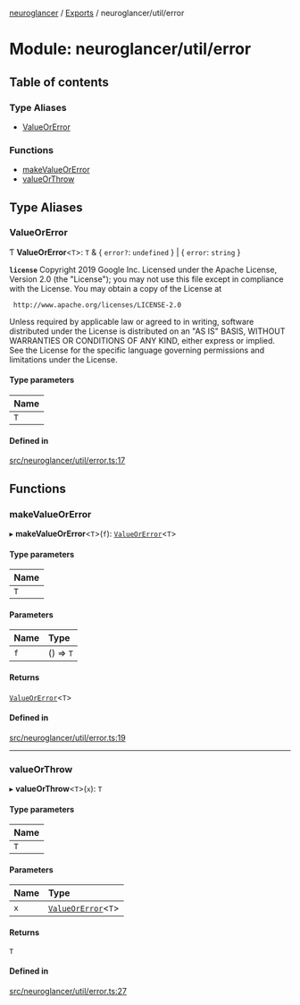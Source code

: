 [neuroglancer](../README.md) / [Exports](../modules.md) / neuroglancer/util/error

# Module: neuroglancer/util/error

## Table of contents

### Type Aliases

- [ValueOrError](neuroglancer_util_error.md#valueorerror)

### Functions

- [makeValueOrError](neuroglancer_util_error.md#makevalueorerror)
- [valueOrThrow](neuroglancer_util_error.md#valueorthrow)

## Type Aliases

### ValueOrError

Ƭ **ValueOrError**<`T`\>: `T` & { `error?`: `undefined`  } \| { `error`: `string`  }

**`license`**
Copyright 2019 Google Inc.
Licensed under the Apache License, Version 2.0 (the "License");
you may not use this file except in compliance with the License.
You may obtain a copy of the License at

     http://www.apache.org/licenses/LICENSE-2.0

Unless required by applicable law or agreed to in writing, software
distributed under the License is distributed on an "AS IS" BASIS,
WITHOUT WARRANTIES OR CONDITIONS OF ANY KIND, either express or implied.
See the License for the specific language governing permissions and
limitations under the License.

#### Type parameters

| Name |
| :------ |
| `T` |

#### Defined in

[src/neuroglancer/util/error.ts:17](https://github.com/ActiveBrainAtlas2/neuroglancer/blob/034b457d/src/neuroglancer/util/error.ts#L17)

## Functions

### makeValueOrError

▸ **makeValueOrError**<`T`\>(`f`): [`ValueOrError`](neuroglancer_util_error.md#valueorerror)<`T`\>

#### Type parameters

| Name |
| :------ |
| `T` |

#### Parameters

| Name | Type |
| :------ | :------ |
| `f` | () => `T` |

#### Returns

[`ValueOrError`](neuroglancer_util_error.md#valueorerror)<`T`\>

#### Defined in

[src/neuroglancer/util/error.ts:19](https://github.com/ActiveBrainAtlas2/neuroglancer/blob/034b457d/src/neuroglancer/util/error.ts#L19)

___

### valueOrThrow

▸ **valueOrThrow**<`T`\>(`x`): `T`

#### Type parameters

| Name |
| :------ |
| `T` |

#### Parameters

| Name | Type |
| :------ | :------ |
| `x` | [`ValueOrError`](neuroglancer_util_error.md#valueorerror)<`T`\> |

#### Returns

`T`

#### Defined in

[src/neuroglancer/util/error.ts:27](https://github.com/ActiveBrainAtlas2/neuroglancer/blob/034b457d/src/neuroglancer/util/error.ts#L27)
